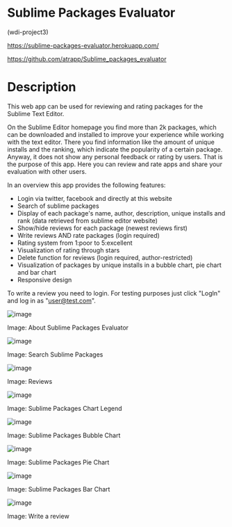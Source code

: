 Sublime Packages Evaluator
==========================
(wdi-project3)

https://sublime-packages-evaluator.herokuapp.com/

https://github.com/atrapp/Sublime_packages_evaluator

Description
===========
This web app can be used for reviewing and rating packages for the Sublime Text Editor.

On the Sublime Editor homepage you find more than 2k packages, which can be downloaded and installed to improve your experience while working with the text editor. There you find information like the amount of unique installs and the ranking, which indicate the popularity of a certain package. Anyway, it does not show any personal feedback or rating by users. That is the purpose of this app. Here you can review and rate apps and share your evaluation with other users.

In an overview this app provides the following features:
- Login via twitter, facebook and directly at this website
- Search of sublime packages
- Display of each package's name, author, description, unique installs and rank (data retrieved from sublime editor website)
- Show/hide reviews for each package (newest reviews first)
- Write reviews AND rate packages (login required)
- Rating system from 1:poor to 5:excellent
- Visualization of rating through stars
- Delete function for reviews (login required, author-restricted)
- Visualization of packages by unique installs in a bubble chart, pie chart and bar chart
- Responsive design

To write a review you need to login. For testing purposes just click "LogIn" and log in as "user@test.com".  

![image](https://raw.githubusercontent.com/atrapp/Sublime_packages_evaluator/master/app/assets/images/project3.jpg "About Sublime Packages Evaluator")

Image: About Sublime Packages Evaluator


![image](https://raw.githubusercontent.com/atrapp/Sublime_packages_evaluator/master/app/assets/images/spe2.png "Search Sublime Packages Evaluator")

Image: Search Sublime Packages 


![image](https://raw.githubusercontent.com/atrapp/Sublime_packages_evaluator/master/app/assets/images/spe3.png "Reviews")

Image: Reviews


![image](https://raw.githubusercontent.com/atrapp/Sublime_packages_evaluator/master/app/assets/images/spe4.png "Sublime Packages Chart Legend")


Image: Sublime Packages Chart Legend

![image](https://raw.githubusercontent.com/atrapp/Sublime_packages_evaluator/master/app/assets/images/spe5.png "Sublime Packages Bubble Chart")

Image: Sublime Packages Bubble Chart


![image](https://raw.githubusercontent.com/atrapp/Sublime_packages_evaluator/master/app/assets/images/spe6.png "Sublime Packages Pie Chart")

Image: Sublime Packages Pie Chart


![image](https://raw.githubusercontent.com/atrapp/Sublime_packages_evaluator/master/app/assets/images/spe7.png "Sublime Packages Bar Chart")

Image: Sublime Packages Bar Chart


![image](https://raw.githubusercontent.com/atrapp/Sublime_packages_evaluator/master/app/assets/images/spe8.png "Write a review")

Image: Write a review


